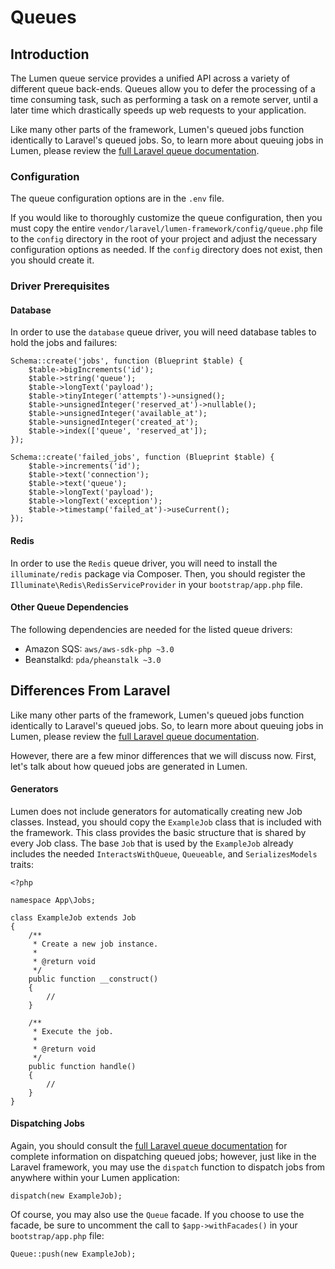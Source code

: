 # Queues

<a name="introduction"></a>
## Introduction

The Lumen queue service provides a unified API across a variety of different queue back-ends. Queues allow you to defer the processing of a time consuming task, such as performing a task on a remote server, until a later time which drastically speeds up web requests to your application.

Like many other parts of the framework, Lumen's queued jobs function identically to Laravel's queued jobs. So, to learn more about queuing jobs in Lumen, please review the [full Laravel queue documentation](https://laravel.com/docs/queues).

<a name="configuration"></a>
### Configuration

The queue configuration options are in the `.env` file.

If you would like to thoroughly customize the queue configuration, then you must copy the entire `vendor/laravel/lumen-framework/config/queue.php` file to the `config` directory in the root of your project and adjust the necessary configuration options as needed. If the `config` directory does not exist, then you should create it.

### Driver Prerequisites

#### Database

In order to use the `database` queue driver, you will need database tables to hold the jobs and failures:

    Schema::create('jobs', function (Blueprint $table) {
        $table->bigIncrements('id');
        $table->string('queue');
        $table->longText('payload');
        $table->tinyInteger('attempts')->unsigned();
        $table->unsignedInteger('reserved_at')->nullable();
        $table->unsignedInteger('available_at');
        $table->unsignedInteger('created_at');
        $table->index(['queue', 'reserved_at']);
    });

    Schema::create('failed_jobs', function (Blueprint $table) {
        $table->increments('id');
        $table->text('connection');
        $table->text('queue');
        $table->longText('payload');
        $table->longText('exception');
        $table->timestamp('failed_at')->useCurrent();
    });

#### Redis

In order to use the `Redis` queue driver, you will need to install the `illuminate/redis` package via Composer. Then, you should register the `Illuminate\Redis\RedisServiceProvider` in your `bootstrap/app.php` file.

#### Other Queue Dependencies

The following dependencies are needed for the listed queue drivers:

- Amazon SQS: `aws/aws-sdk-php ~3.0`
- Beanstalkd: `pda/pheanstalk ~3.0`

## Differences From Laravel

Like many other parts of the framework, Lumen's queued jobs function identically to Laravel's queued jobs. So, to learn more about queuing jobs in Lumen, please review the [full Laravel queue documentation](https://laravel.com/docs/queues).

However, there are a few minor differences that we will discuss now. First, let's talk about how queued jobs are generated in Lumen.

#### Generators

Lumen does not include generators for automatically creating new Job classes. Instead, you should copy the `ExampleJob` class that is included with the framework. This class provides the basic structure that is shared by every Job class. The base `Job` that is used by the `ExampleJob` already includes the needed `InteractsWithQueue`, `Queueable`, and `SerializesModels` traits:

    <?php

    namespace App\Jobs;

    class ExampleJob extends Job
    {
        /**
         * Create a new job instance.
         *
         * @return void
         */
        public function __construct()
        {
            //
        }

        /**
         * Execute the job.
         *
         * @return void
         */
        public function handle()
        {
            //
        }
    }

#### Dispatching Jobs

Again, you should consult the [full Laravel queue documentation](https://laravel.com/docs/queues) for complete information on dispatching queued jobs; however, just like in the Laravel framework, you may use the `dispatch` function to dispatch jobs from anywhere within your Lumen application:

    dispatch(new ExampleJob);

Of course, you may also use the `Queue` facade. If you choose to use the facade, be sure to uncomment the call to `$app->withFacades()` in your `bootstrap/app.php` file:

    Queue::push(new ExampleJob);
